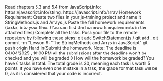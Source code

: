 Read chapters 5.3 and 5.4 from JavaScript.info: https://javascript.info/string, https://javascript.info/array
Homework Requirement:
Create two files in your js-training project and name it StringMethods.js and Arrays.js
Paste the full homework requirements (tasks) into your files. (You can find the homework requirements in the attached files)
Complete all the tasks.
Push your file to the remote repository by following these steps:
git add SwitchStatement.js / git add .
git commit -m "Lesson 9: "The StringMethods and Arrys in JavaScript"
git push origin
Hand in(Submit) the homework.
Note: 
The deadline is 04/04/2025 , 10:00 PM
All the submissions after the deadline won't be checked and you will be graded 0
How will the homework be graded?
You have 6 tasks in total.
The total grade is 30, meaning each task is worth 5 points. If you have even one mistake in a task, the grade for that task will be 0, as it is considered that your code is incorrect.